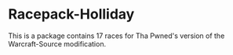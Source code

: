 # Racepack-Holliday
This is a package contains 17 races for Tha Pwned's version of the Warcraft-Source modification.
